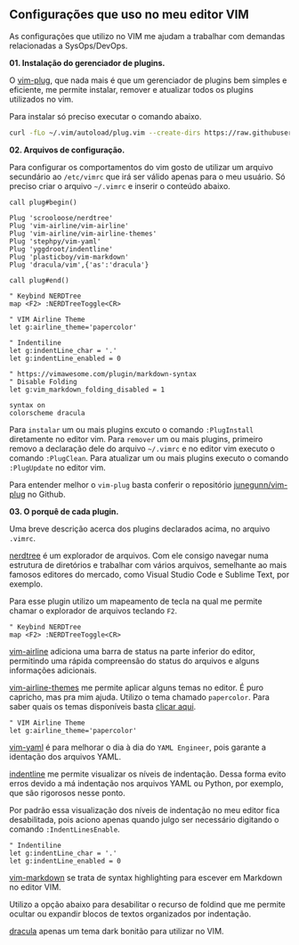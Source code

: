## Configurações que uso no meu editor VIM

As configurações que utilizo no VIM me ajudam a trabalhar com demandas relacionadas a SysOps/DevOps.

**01. Instalação do gerenciador de plugins.**

O [vim-plug](https://github.com/junegunn/vim-plug), que nada mais é que um gerenciador de plugins bem simples e eficiente, me permite instalar, remover e atualizar todos os plugins utilizados no vim.

Para instalar só preciso executar o comando abaixo.
```bash
curl -fLo ~/.vim/autoload/plug.vim --create-dirs https://raw.githubusercontent.com/junegunn/vim-plug/master/plug.vim
```

**02. Arquivos de configuração.**

Para configurar os comportamentos do vim gosto de utilizar um arquivo secundário ao ```/etc/vimrc``` que irá ser válido apenas para o meu usuário. Só preciso criar o arquivo ```~/.vimrc``` e inserir o conteúdo abaixo.

```
call plug#begin()

Plug 'scrooloose/nerdtree'
Plug 'vim-airline/vim-airline'
Plug 'vim-airline/vim-airline-themes'
Plug 'stephpy/vim-yaml'
Plug 'yggdroot/indentline'
Plug 'plasticboy/vim-markdown'
Plug 'dracula/vim',{'as':'dracula'}

call plug#end()

" Keybind NERDTree
map <F2> :NERDTreeToggle<CR>

" VIM Airline Theme
let g:airline_theme='papercolor'

" Indentiline
let g:indentLine_char = '.'
let g:indentLine_enabled = 0

" https://vimawesome.com/plugin/markdown-syntax
" Disable Folding
let g:vim_markdown_folding_disabled = 1

syntax on
colorscheme dracula
```

Para ```instalar``` um ou mais plugins excuto o comando ```:PlugInstall``` diretamente no editor vim.
Para ```remover``` um ou mais plugins, primeiro removo a declaração dele do arquivo ```~/.vimrc``` e no editor vim executo o comando ```:PlugClean```.
Para atualizar um ou mais plugins executo o comando ```:PlugUpdate``` no editor vim.

Para entender melhor o ```vim-plug``` basta conferir o repositório [junegunn/vim-plug](https://github.com/junegunn/vim-plug) no Github.

**03. O porquê de cada plugin.**

Uma breve descrição acerca dos plugins declarados acima, no arquivo ```.vimrc```.

[nerdtree](https://vimawesome.com/plugin/nerdtree-red) é um explorador de arquivos. Com ele consigo navegar numa estrutura de diretórios e trabalhar com vários arquivos, semelhante ao mais famosos editores do mercado, como Visual Studio Code e Sublime Text, por exemplo.

Para esse plugin utilizo um mapeamento de tecla na qual me permite chamar o explorador de arquivos teclando ```F2```.

```
" Keybind NERDTree
map <F2> :NERDTreeToggle<CR>
```

[vim-airline](https://vimawesome.com/plugin/vim-airline) adiciona uma barra de status na parte inferior do editor, permitindo uma rápida compreensão do status do arquivos e alguns informações adicionais.

[vim-airline-themes](https://vimawesome.com/plugin/vim-airline-themes) me permite aplicar alguns temas no editor. É puro capricho, mas pra mim ajuda. Utilizo o tema chamado ```papercolor```. Para saber quais os temas disponíveis basta [clicar aqui](https://github.com/vim-airline/vim-airline/wiki/Screenshots).

```
" VIM Airline Theme
let g:airline_theme='papercolor'
```

[vim-yaml](https://vimawesome.com/plugin/vim-yaml) é para melhorar o dia à dia do ```YAML Engineer```, pois garante a identação dos arquivos YAML.

[indentline](https://vimawesome.com/plugin/indentline) me permite visualizar os níveis de indentação. Dessa forma evito erros devido a má indentação nos arquivos YAML ou Python, por exemplo, que são rigorosos nesse ponto.

Por padrão essa visualização dos níveis de indentação no meu editor fica desabilitada, pois aciono apenas quando julgo ser necessário digitando o comando ```:IndentLinesEnable```.

```
" Indentiline
let g:indentLine_char = '.'
let g:indentLine_enabled = 0
```

[vim-markdown](https://vimawesome.com/plugin/markdown-syntax) se trata de syntax highlighting para escever em Markdown no editor VIM.

Utilizo a opção abaixo para desabilitar o recurso de foldind que me permite ocultar ou expandir blocos de textos organizados por indentação.

[dracula](https://draculatheme.com/vim) apenas um tema dark bonitão para utilizar no VIM.